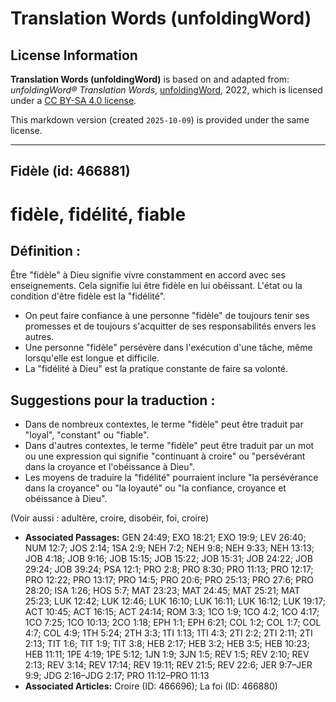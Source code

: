 # Translation Words (unfoldingWord)

## License Information

**Translation Words (unfoldingWord)** is based on and adapted from: _unfoldingWord® Translation Words_, [unfoldingWord](https://unfoldingword.org/utw), 2022, which is licensed under a [CC BY-SA 4.0 license](https://creativecommons.org/licenses/by-sa/4.0/legalcode.en).

This markdown version (created `2025-10-09`) is provided under the same license.



--------------------------------

## Fidèle (id: 466881)

fidèle, fidélité, fiable
========================

Définition :
------------

Être "fidèle" à Dieu signifie vivre constamment en accord avec ses enseignements. Cela signifie lui être fidèle en lui obéissant. L'état ou la condition d'être fidèle est la "fidélité".

* On peut faire confiance à une personne "fidèle" de toujours tenir ses promesses et de toujours s'acquitter de ses responsabilités envers les autres.
* Une personne "fidèle" persévère dans l'exécution d'une tâche, même lorsqu'elle est longue et difficile.
* La "fidélité à Dieu" est la pratique constante de faire sa volonté.

Suggestions pour la traduction :
--------------------------------

* Dans de nombreux contextes, le terme "fidèle" peut être traduit par "loyal", "constant" ou "fiable".
* Dans d'autres contextes, le terme "fidèle" peut être traduit par un mot ou une expression qui signifie "continuant à croire" ou "persévérant dans la croyance et l'obéissance à Dieu".
* Les moyens de traduire la "fidélité" pourraient inclure "la persévérance dans la croyance" ou "la loyauté" ou "la confiance, croyance et obéissance à Dieu".

(Voir aussi : adultère, croire, disobéir, foi, croire)

* **Associated Passages:** GEN 24:49; EXO 18:21; EXO 19:9; LEV 26:40; NUM 12:7; JOS 2:14; 1SA 2:9; NEH 7:2; NEH 9:8; NEH 9:33; NEH 13:13; JOB 4:18; JOB 9:16; JOB 15:15; JOB 15:22; JOB 15:31; JOB 24:22; JOB 29:24; JOB 39:24; PSA 12:1; PRO 2:8; PRO 8:30; PRO 11:13; PRO 12:17; PRO 12:22; PRO 13:17; PRO 14:5; PRO 20:6; PRO 25:13; PRO 27:6; PRO 28:20; ISA 1:26; HOS 5:7; MAT 23:23; MAT 24:45; MAT 25:21; MAT 25:23; LUK 12:42; LUK 12:46; LUK 16:10; LUK 16:11; LUK 16:12; LUK 19:17; ACT 10:45; ACT 16:15; ACT 24:14; ROM 3:3; 1CO 1:9; 1CO 4:2; 1CO 4:17; 1CO 7:25; 1CO 10:13; 2CO 1:18; EPH 1:1; EPH 6:21; COL 1:2; COL 1:7; COL 4:7; COL 4:9; 1TH 5:24; 2TH 3:3; 1TI 1:13; 1TI 4:3; 2TI 2:2; 2TI 2:11; 2TI 2:13; TIT 1:6; TIT 1:9; TIT 3:8; HEB 2:17; HEB 3:2; HEB 3:5; HEB 10:23; HEB 11:11; 1PE 4:19; 1PE 5:12; 1JN 1:9; 3JN 1:5; REV 1:5; REV 2:10; REV 2:13; REV 3:14; REV 17:14; REV 19:11; REV 21:5; REV 22:6; JER 9:7–JER 9:9; JDG 2:16–JDG 2:17; PRO 11:12–PRO 11:13
* **Associated Articles:** Croire (ID: 466696); La foi (ID: 466880)

